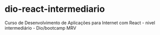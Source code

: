 # dio-react-intermediario
Curso de Desenvolvimento de Aplicações para Internet com React - nivel intermediário - Dio/bootcamp MRV
